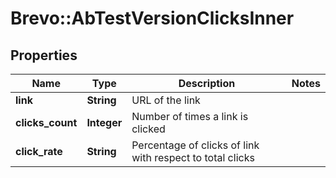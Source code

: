 # Brevo::AbTestVersionClicksInner

## Properties
Name | Type | Description | Notes
------------ | ------------- | ------------- | -------------
**link** | **String** | URL of the link | 
**clicks_count** | **Integer** | Number of times a link is clicked | 
**click_rate** | **String** | Percentage of clicks of link with respect to total clicks | 



